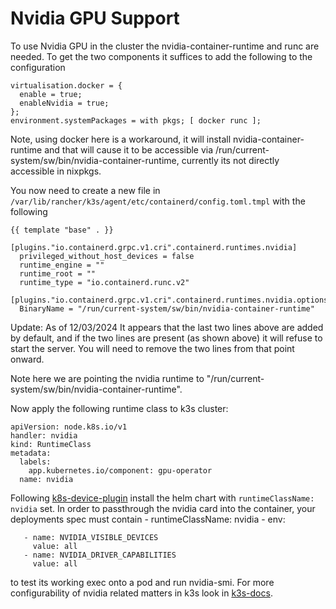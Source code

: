 # Nvidia GPU Support

To use Nvidia GPU in the cluster the nvidia-container-runtime and runc are needed. To get the two components it suffices to add the following to the configuration

```
virtualisation.docker = {
  enable = true;
  enableNvidia = true;
};
environment.systemPackages = with pkgs; [ docker runc ];
```

Note, using docker here is a workaround, it will install nvidia-container-runtime and that will cause it to be accessible via /run/current-system/sw/bin/nvidia-container-runtime, currently its not directly accessible in nixpkgs.

You now need to create a new file in `/var/lib/rancher/k3s/agent/etc/containerd/config.toml.tmpl` with the following

```
{{ template "base" . }}

[plugins."io.containerd.grpc.v1.cri".containerd.runtimes.nvidia]
  privileged_without_host_devices = false
  runtime_engine = ""
  runtime_root = ""
  runtime_type = "io.containerd.runc.v2"

[plugins."io.containerd.grpc.v1.cri".containerd.runtimes.nvidia.options]
  BinaryName = "/run/current-system/sw/bin/nvidia-container-runtime"
```

Update: As of 12/03/2024 It appears that the last two lines above are added by default, and if the two lines are present (as shown above) it will refuse to start the server. You will need to remove the two lines from that point onward.

Note here we are pointing the nvidia runtime to "/run/current-system/sw/bin/nvidia-container-runtime".

Now apply the following runtime class to k3s cluster:

```
apiVersion: node.k8s.io/v1
handler: nvidia
kind: RuntimeClass
metadata:
  labels:
    app.kubernetes.io/component: gpu-operator
  name: nvidia
```

Following [k8s-device-plugin](https://github.com/NVIDIA/k8s-device-plugin#deployment-via-helm) install the helm chart with `runtimeClassName: nvidia` set. In order to passthrough the nvidia card into the container, your deployments spec must contain - runtimeClassName: nvidia - env:

```
   - name: NVIDIA_VISIBLE_DEVICES
     value: all
   - name: NVIDIA_DRIVER_CAPABILITIES
     value: all
```

to test its working exec onto a pod and run nvidia-smi. For more configurability of nvidia related matters in k3s look in [k3s-docs](https://docs.k3s.io/advanced#nvidia-container-runtime-support).
